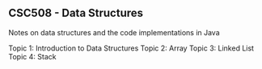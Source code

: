 ## CSC508 - Data Structures

Notes on data structures and the code implementations in Java

Topic 1: Introduction to Data Structures
Topic 2: Array
Topic 3: Linked List
Topic 4: Stack